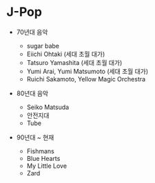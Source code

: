 # J-Pop
- 70년대 음악
  - sugar babe
  - Eiichi Ohtaki (세대 초월 대가)
  - Tatsuro Yamashita (세대 초월 대가)
  - Yumi Arai, Yumi Matsumoto (세대 초월 대가)
  - Ruichi Sakamoto, Yellow Magic Orchestra
    
- 80년대 음악
  - Seiko Matsuda
  - 안전지대
  - Tube

- 90년대 ~ 현재
  - Fishmans
  - Blue Hearts
  - My Little Love
  - Zard
